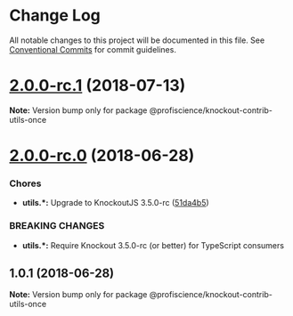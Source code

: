 # Change Log

All notable changes to this project will be documented in this file.
See [Conventional Commits](https://conventionalcommits.org) for commit guidelines.

<a name="2.0.0-rc.1"></a>
# [2.0.0-rc.1](https://github.com/Profiscience/knockout-contrib/compare/@profiscience/knockout-contrib-utils-once@2.0.0-rc.0...@profiscience/knockout-contrib-utils-once@2.0.0-rc.1) (2018-07-13)




**Note:** Version bump only for package @profiscience/knockout-contrib-utils-once

<a name="2.0.0-rc.0"></a>
# [2.0.0-rc.0](https://github.com/Profiscience/knockout-contrib/compare/@profiscience/knockout-contrib-utils-once@1.0.1...@profiscience/knockout-contrib-utils-once@2.0.0-rc.0) (2018-06-28)


### Chores

* **utils.*:** Upgrade to KnockoutJS 3.5.0-rc ([51da4b5](https://github.com/Profiscience/knockout-contrib/commit/51da4b5))


### BREAKING CHANGES

* **utils.*:** Require Knockout 3.5.0-rc (or better) for TypeScript consumers




<a name="1.0.1"></a>
## 1.0.1 (2018-06-28)




**Note:** Version bump only for package @profiscience/knockout-contrib-utils-once
